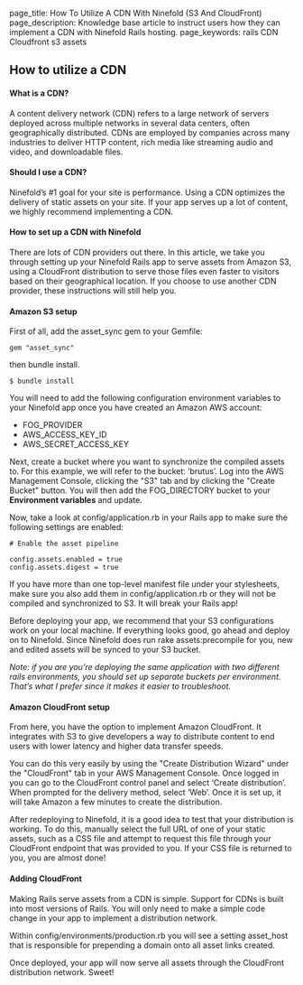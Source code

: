 page_title: How To Utilize A CDN With Ninefold (S3 And CloudFront)
page_description: Knowledge base article to instruct users how they can implement a CDN with Ninefold Rails hosting. 
page_keywords: rails CDN Cloudfront s3 assets 

## How to utilize a CDN 

#### What is a CDN?

A content delivery network (CDN) refers to a large network of servers deployed across multiple networks in several data centers, often geographically distributed. CDNs are employed by companies across many industries to deliver HTTP content, rich media like streaming audio and video, and downloadable files.

#### Should I use a CDN?

Ninefold’s #1 goal for your site is performance. Using a CDN optimizes the delivery of static assets on your site. If your app serves up a lot of content, we highly recommend implementing a CDN.

#### How to set up a CDN with Ninefold

There are lots of CDN providers out there. In this article, we take you through setting up your Ninefold Rails app to serve assets from Amazon S3, using a CloudFront distribution to serve those files even faster to visitors based on their geographical location. If you choose to use another CDN provider, these instructions will still help you.

#### Amazon S3 setup

First of all, add the asset_sync gem to your Gemfile:

	gem "asset_sync"

then bundle install.

	$ bundle install

You will need to add the following configuration environment variables to your Ninefold app once you have created an Amazon AWS account:

* FOG_PROVIDER
* AWS_ACCESS_KEY_ID
* AWS_SECRET_ACCESS_KEY

Next, create a bucket where you want to synchronize the compiled assets to. For this example, we will refer to the bucket: ‘brutus’. Log into the AWS Management Console, clicking the "S3" tab and by clicking the "Create Bucket" button. You will then add the FOG_DIRECTORY bucket to your __Environment variables__ and update.

Now, take a look at config/application.rb in your Rails app to make sure the following settings are enabled:

	# Enable the asset pipeline

	config.assets.enabled = true
	config.assets.digest = true

If you have more than one top-level manifest file under your stylesheets, make sure you also add them in config/application.rb or they will not be compiled and synchronized to S3. It will break your Rails app!

Before deploying your app, we recommend that your S3 configurations work on your local machine. If everything looks good, go ahead and deploy on to Ninefold. Since Ninefold does run rake assets:precompile for you, new and edited assets will be synced to your S3 bucket.

_Note: if you are you're deploying the same application with two different rails environments, you should set up separate buckets per environment. That’s what I prefer since it makes it easier to troubleshoot._

#### Amazon CloudFront setup

From here, you have the option to implement Amazon CloudFront. It integrates with S3 to give developers a way to distribute content to end users with lower latency and higher data transfer speeds.

You can do this very easily by using the "Create Distribution Wizard" under the "CloudFront" tab in your AWS Management Console. Once logged in you can go to the CloudFront control panel and select ‘Create distribution’. When prompted for the delivery method, select ‘Web’. Once it is set up, it will take Amazon a few minutes to create the distribution.

After redeploying to Ninefold, it is a good idea to test that your distribution is working. To do this, manually select the full URL of one of your static assets, such as a CSS file and attempt to request this file through your CloudFront endpoint that was provided to you. If your CSS file is returned to you, you are almost done!

#### Adding CloudFront 

Making Rails serve assets from a CDN is simple. Support for CDNs is built into most versions of Rails. You will only need to make a simple code change in your app to implement a distribution network.

Within config/environments/production.rb you will see a setting asset_host that is responsible for prepending a domain onto all asset links created.

Once deployed, your app will now serve all assets through the CloudFront distribution network. Sweet!
